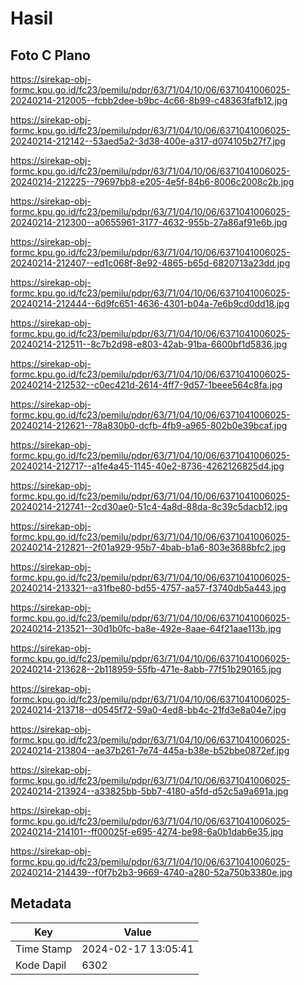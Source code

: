 # Hasil

## Foto C Plano

https://sirekap-obj-formc.kpu.go.id/fc23/pemilu/pdpr/63/71/04/10/06/6371041006025-20240214-212005--fcbb2dee-b9bc-4c66-8b99-c48363fafb12.jpg

https://sirekap-obj-formc.kpu.go.id/fc23/pemilu/pdpr/63/71/04/10/06/6371041006025-20240214-212142--53aed5a2-3d38-400e-a317-d074105b27f7.jpg

https://sirekap-obj-formc.kpu.go.id/fc23/pemilu/pdpr/63/71/04/10/06/6371041006025-20240214-212225--79697bb8-e205-4e5f-84b6-8006c2008c2b.jpg

https://sirekap-obj-formc.kpu.go.id/fc23/pemilu/pdpr/63/71/04/10/06/6371041006025-20240214-212300--a0655961-3177-4632-955b-27a86af91e6b.jpg

https://sirekap-obj-formc.kpu.go.id/fc23/pemilu/pdpr/63/71/04/10/06/6371041006025-20240214-212407--ed1c068f-8e92-4865-b65d-6820713a23dd.jpg

https://sirekap-obj-formc.kpu.go.id/fc23/pemilu/pdpr/63/71/04/10/06/6371041006025-20240214-212444--6d9fc651-4636-4301-b04a-7e6b9cd0dd18.jpg

https://sirekap-obj-formc.kpu.go.id/fc23/pemilu/pdpr/63/71/04/10/06/6371041006025-20240214-212511--8c7b2d98-e803-42ab-91ba-6600bf1d5836.jpg

https://sirekap-obj-formc.kpu.go.id/fc23/pemilu/pdpr/63/71/04/10/06/6371041006025-20240214-212532--c0ec421d-2614-4ff7-9d57-1beee564c8fa.jpg

https://sirekap-obj-formc.kpu.go.id/fc23/pemilu/pdpr/63/71/04/10/06/6371041006025-20240214-212621--78a830b0-dcfb-4fb9-a965-802b0e39bcaf.jpg

https://sirekap-obj-formc.kpu.go.id/fc23/pemilu/pdpr/63/71/04/10/06/6371041006025-20240214-212717--a1fe4a45-1145-40e2-8736-4262126825d4.jpg

https://sirekap-obj-formc.kpu.go.id/fc23/pemilu/pdpr/63/71/04/10/06/6371041006025-20240214-212741--2cd30ae0-51c4-4a8d-88da-8c39c5dacb12.jpg

https://sirekap-obj-formc.kpu.go.id/fc23/pemilu/pdpr/63/71/04/10/06/6371041006025-20240214-212821--2f01a929-95b7-4bab-b1a6-803e3688bfc2.jpg

https://sirekap-obj-formc.kpu.go.id/fc23/pemilu/pdpr/63/71/04/10/06/6371041006025-20240214-213321--a31fbe80-bd55-4757-aa57-f3740db5a443.jpg

https://sirekap-obj-formc.kpu.go.id/fc23/pemilu/pdpr/63/71/04/10/06/6371041006025-20240214-213521--30d1b0fc-ba8e-492e-8aae-64f21aae113b.jpg

https://sirekap-obj-formc.kpu.go.id/fc23/pemilu/pdpr/63/71/04/10/06/6371041006025-20240214-213628--2b118959-55fb-471e-8abb-77f51b290165.jpg

https://sirekap-obj-formc.kpu.go.id/fc23/pemilu/pdpr/63/71/04/10/06/6371041006025-20240214-213718--d0545f72-59a0-4ed8-bb4c-21fd3e8a04e7.jpg

https://sirekap-obj-formc.kpu.go.id/fc23/pemilu/pdpr/63/71/04/10/06/6371041006025-20240214-213804--ae37b261-7e74-445a-b38e-b52bbe0872ef.jpg

https://sirekap-obj-formc.kpu.go.id/fc23/pemilu/pdpr/63/71/04/10/06/6371041006025-20240214-213924--a33825bb-5bb7-4180-a5fd-d52c5a9a691a.jpg

https://sirekap-obj-formc.kpu.go.id/fc23/pemilu/pdpr/63/71/04/10/06/6371041006025-20240214-214101--ff00025f-e695-4274-be98-6a0b1dab6e35.jpg

https://sirekap-obj-formc.kpu.go.id/fc23/pemilu/pdpr/63/71/04/10/06/6371041006025-20240214-214439--f0f7b2b3-9669-4740-a280-52a750b3380e.jpg


## Metadata

| Key        | Value               |
| ---------- | ------------------- |
| Time Stamp | 2024-02-17 13:05:41 |
| Kode Dapil | 6302                |




